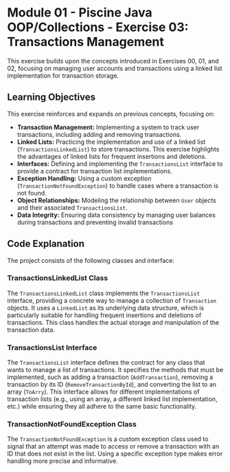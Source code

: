 # Module 01 - Piscine Java OOP/Collections - Exercise 03: Transactions Management

This exercise builds upon the concepts introduced in Exercises 00, 01, and 02, focusing on managing user accounts and transactions using a linked list implementation for transaction storage.

## Learning Objectives

This exercise reinforces and expands on previous concepts, focusing on:

*   **Transaction Management:** Implementing a system to track user transactions, including adding and removing transactions.
*   **Linked Lists:**  Practicing the implementation and use of a linked list (`TransactionsLinkedList`) to store transactions.  This exercise highlights the advantages of linked lists for frequent insertions and deletions.
*   **Interfaces:** Defining and implementing the `TransactionsList` interface to provide a contract for transaction list implementations.
*   **Exception Handling:**  Using a custom exception (`TransactionNotFoundException`) to handle cases where a transaction is not found.
*   **Object Relationships:**  Modeling the relationship between `User` objects and their associated `TransactionsList`.
*   **Data Integrity:** Ensuring data consistency by managing user balances during transactions and preventing invalid transactions

## Code Explanation

The project consists of the following classes and interface:

### TransactionsLinkedList Class

The `TransactionsLinkedList` class implements the `TransactionsList` interface, providing a concrete way to manage a collection of `Transaction` objects. It uses a `LinkedList` as its underlying data structure, which is particularly suitable for handling frequent insertions and deletions of transactions. This class handles the actual storage and manipulation of the transaction data.

### TransactionsList Interface

The `TransactionsList` interface defines the contract for any class that wants to manage a list of transactions. It specifies the methods that must be implemented, such as adding a transaction (`AddTransaction`), removing a transaction by its ID (`RemoveTransactionById`), and converting the list to an array (`ToArry`). This interface allows for different implementations of transaction lists (e.g., using an array, a different linked list implementation, etc.) while ensuring they all adhere to the same basic functionality.

### TransactionNotFoundException Class

The `TransactionNotFoundException` is a custom exception class used to signal that an attempt was made to access or remove a transaction with an ID that does not exist in the list. Using a specific exception type makes error handling more precise and informative.

